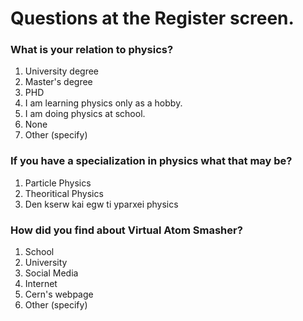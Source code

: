 # Questions at the Register screen.

### What is your relation to physics?

1. University degree
2. Master's degree
3. PHD
4. I am learning physics only as a hobby.
5. I am doing physics at school.
6. None
7. Other (specify)

### If you have a specialization in physics what that may be?

1. Particle Physics
2. Theoritical Physics
3. Den kserw kai egw ti yparxei physics

### How did you find about Virtual Atom Smasher?

1. School
2. University
3. Social Media
4. Internet
5. Cern's webpage
6. Other (specify)